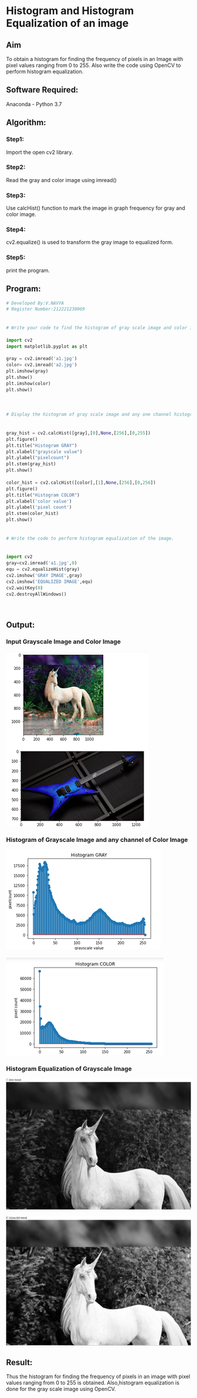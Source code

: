 # Histogram and Histogram Equalization of an image
## Aim
To obtain a histogram for finding the frequency of pixels in an Image with pixel values ranging from 0 to 255. Also write the code using OpenCV to perform histogram equalization.

## Software Required:
Anaconda - Python 3.7

## Algorithm:
### Step1:

Import the open cv2 library.

### Step2:

Read the gray and color image using imread()

### Step3:

Use calcHist() function to mark the image in graph frequency for gray and color image.

### Step4:

cv2.equalize() is used to transform the gray image to equalized form.

### Step5:


print the program.

## Program:
```python
# Developed By:V.NAVYA
# Register Number:212221230069


# Write your code to find the histogram of gray scale image and color image channels.

import cv2
import matplotlib.pyplot as plt

gray = cv2.imread('a1.jpg')
color= cv2.imread('a2.jpg')
plt.imshow(gray)
plt.show()
plt.imshow(color)
plt.show()



# Display the histogram of gray scale image and any one channel histogram from color image


gray_hist = cv2.calcHist([gray],[0],None,[256],[0,255])
plt.figure()
plt.title("Histogram GRAY")
plt.xlabel("grayscale value")
plt.ylabel("pixelcount")
plt.stem(gray_hist)
plt.show()

color_hist = cv2.calcHist([color],[1],None,[256],[0,256])
plt.figure()
plt.title("Histogram COLOR")
plt.xlabel('color value')
plt.ylabel('pixel count')
plt.stem(color_hist)
plt.show()


# Write the code to perform histogram equalization of the image. 


import cv2
gray=cv2.imread('a1.jpg',0)
equ = cv2.equalizeHist(gray)
cv2.imshow('GRAY IMAGE',gray)
cv2.imshow('EQUALIZED IMAGE',equ)
cv2.waitKey(0)
cv2.destroyAllWindows()




```
## Output:
### Input Grayscale Image and Color Image

![GITHUB](d.PNG)

### Histogram of Grayscale Image and any channel of Color Image

![GITHUB](d1.PNG)

![GITHUB](d2.PNG)


### Histogram Equalization of Grayscale Image
 


  ![GITHUB](d4.PNG)



  ![GITHUB](d5.PNG)

## Result: 
Thus the histogram for finding the frequency of pixels in an image with pixel values ranging from 0 to 255 is obtained. Also,histogram equalization is done for the gray scale image using OpenCV.
